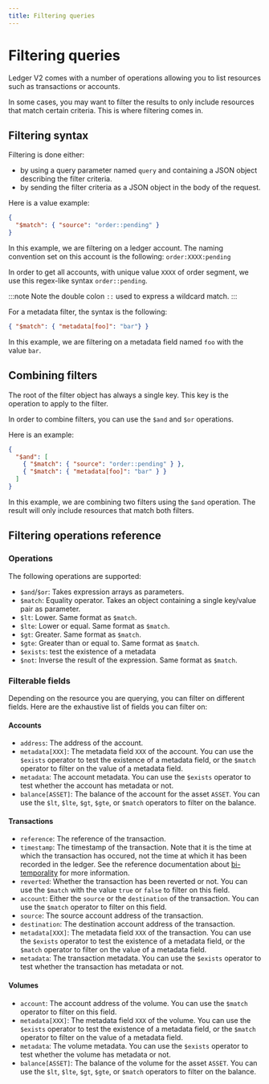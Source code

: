 ```yaml
---
title: Filtering queries
---
```


# Filtering queries

Ledger V2 comes with a number of operations allowing you to list resources such as transactions or accounts.

In some cases, you may want to filter the results to only include resources that match certain criteria. This is where filtering comes in.

## Filtering syntax

Filtering is done either:
- by using a query parameter named `query` and containing a JSON object describing the filter criteria.
- by sending the filter criteria as a JSON object in the body of the request.

Here is a value example:

```json
{
  "$match": { "source": "order::pending" }
}
```

In this example, we are filtering on a ledger account. The naming convention set on this account is the following: `order:XXXX:pending`

In order to get all accounts, with unique value `XXXX` of order segment, we use this regex-like syntax `order::pending`.

:::note
Note the double colon `::` used to express a wildcard match.
:::

For a metadata filter, the syntax is the following:

```json
{ "$match": { "metadata[foo]": "bar"} }
```

In this example, we are filtering on a metadata field named `foo` with the value `bar`.

## Combining filters

The root of the filter object has always a single key. This key is the operation to apply to the filter.

In order to combine filters, you can use the `$and` and `$or` operations.

Here is an example:

```json
{
  "$and": [
    { "$match": { "source": "order::pending" } },
    { "$match": { "metadata[foo]": "bar" } }
  ]
}
```

In this example, we are combining two filters using the `$and` operation. The result will only include resources that match both filters.

## Filtering operations reference

### Operations

The following operations are supported:

- `$and`/`$or`: Takes expression arrays as parameters.
- `$match`: Equality operator. Takes an object containing a single key/value pair as parameter.
- `$lt`: Lower. Same format as `$match`.
- `$lte`: Lower or equal. Same format as `$match`.
- `$gt`: Greater. Same format as `$match`.
- `$gte`: Greater than or equal to. Same format as `$match`.
- `$exists`: test the existence of a metadata
- `$not`: Inverse the result of the expression. Same format as `$match`.

### Filterable fields

Depending on the resource you are querying, you can filter on different fields. Here are the exhaustive list of fields you can filter on:

#### Accounts

- `address`: The address of the account.
- `metadata[XXX]`: The metadata field `XXX` of the account. You can use the `$exists` operator to test the existence of a metadata field, or the `$match` operator to filter on the value of a metadata field.
- `metadata`: The account metadata. You can use the `$exists` operator to test whether the account has metadata or not.
- `balance[ASSET]`: The balance of the account for the asset `ASSET`. You can use the `$lt`, `$lte`, `$gt`, `$gte`, or `$match` operators to filter on the balance.

#### Transactions

- `reference`: The reference of the transaction.
- `timestamp`: The timestamp of the transaction. Note that it is the time at which the transaction has occured, not the time at which it has been recorded in the ledger. See the reference documentation about [bi-temporality](./temporality.md) for more information.
- `reverted`: Whether the transaction has been reverted or not. You can use the `$match` with the value `true` or `false` to filter on this field.
- `account`: Either the `source` or the `destination` of the transaction. You can use the `$match` operator to filter on this field.
- `source`: The source account address of the transaction.
- `destination`: The destination account address of the transaction.
- `metadata[XXX]`: The metadata field `XXX` of the transaction. You can use the `$exists` operator to test the existence of a metadata field, or the `$match` operator to filter on the value of a metadata field.
- `metadata`: The transaction metadata. You can use the `$exists` operator to test whether the transaction has metadata or not.

#### Volumes

- `account`: The account address of the volume. You can use the `$match` operator to filter on this field.
- `metadata[XXX]`: The metadata field `XXX` of the volume. You can use the `$exists` operator to test the existence of a metadata field, or the `$match` operator to filter on the value of a metadata field.
- `metadata`: The volume metadata. You can use the `$exists` operator to test whether the volume has metadata or not.
- `balance[ASSET]`: The balance of the volume for the asset `ASSET`. You can use the `$lt`, `$lte`, `$gt`, `$gte`, or `$match` operators to filter on the balance.
